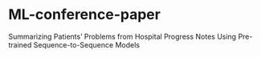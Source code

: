 # ML-conference-paper

Summarizing Patients’ Problems from Hospital Progress Notes Using
Pre-trained Sequence-to-Sequence Models
